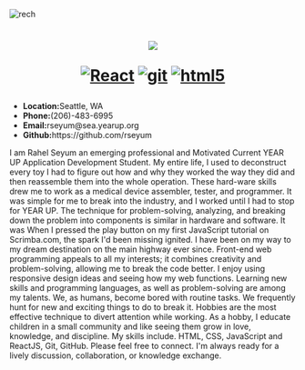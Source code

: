   ![rech](https://user-images.githubusercontent.com/103169939/164877305-70f7d642-cc2d-4ea9-849e-9b5852d875cb.jpg)
<h1 align="center">
  <a href="https://git.io/typing-svg">
    <img src="https://readme-typing-svg.herokuapp.com/?lines=Rahel,+Seyum;&center=true&size=30">
  </a>
  <p align="center">
  <a href="https://reactjs.org/" target="_blank"><img alt="React" src="https://img.shields.io/badge/-React-45b8d8?style=flat-square&logo=react&logoColor=white" /></a>
  <a href="https://git-scm.com/" target="_blank"><img alt="git" src="https://img.shields.io/badge/-Git-F05032?style=flat-square&logo=git&logoColor=white" /></a>
   <a href="https://html.spec.whatwg.org/" target="_blank"><img alt="html5" src="https://img.shields.io/badge/-HTML5-E34F26?style=flat-square&logo=html5&logoColor=white" /></a>
 
</p>
</h1>

<p align="left">
<ul><li><b>Location:</b>Seattle, WA</li> 
  <li><b>Phone:</b>(206)-483-6995</li> 
  <li><b>Email:</b>rseyum@sea.yearup.org</li>
  <li><b>Github:</b>https://github.com/rseyum</li>
  <!--<li><b>LinkedIn:</b>https://www.linkedin.com/in/rahel-seyum-b21b9a1b9/</li>-->
    </ul>
    I am Rahel Seyum an emerging professional and Motivated Current YEAR UP Application Development Student. My entire life, I used to deconstruct every toy I had to figure out how and why they worked the way they did and then reassemble them into the whole operation. These hard-ware skills drew me to work as a medical device assembler, tester, and programmer. It was simple for me to break into the industry, and I worked until I had to stop for YEAR UP. The technique for problem-solving, analyzing, and breaking down the problem into components is similar in hardware and software.
It was When I pressed the play button on my first JavaScript tutorial on Scrimba.com, the spark I'd been missing ignited. I have been on my way to my dream destination on the main highway ever since. Front-end web programming appeals to all my interests; it combines creativity and problem-solving, allowing me to break the code better. I enjoy using responsive design ideas and seeing how my web functions. Learning new skills and programming languages, as well as problem-solving are among my talents.
We, as humans, become bored with routine tasks. We frequently hunt for new and exciting things to do to break it. Hobbies are the most effective technique to divert attention while working. As a hobby, I educate children in a small community and like seeing them grow in love, knowledge, and discipline. My skills include. HTML, CSS, JavaScript and ReactJS, Git, GitHub.
Please feel free to connect. I'm always ready for a lively discussion, collaboration, or knowledge exchange.
    </p>
